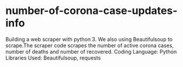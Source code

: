 # number-of-corona-case-updates-info
Building a web scraper with python 3. We also using Beautifulsoup to scrape.The scraper code scrapes the number of active corona cases, number of deaths and number of recovered.
Coding Language: Python
Libraries Used: Beautifulsoup, requests
